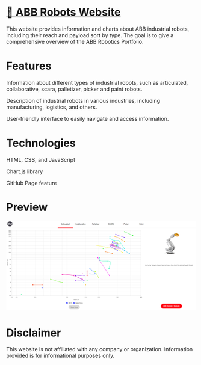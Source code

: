 # [🔗 ABB Robots Website](https://flo-abb.github.io/ABB_Robotics_Portfolio/)
This website provides information and charts about ABB industrial robots, including their reach and payload sort by type. The goal is to give a comprehensive overview of the ABB Robotics Portfolio.

# Features
Information about different types of industrial robots, such as articulated, collaborative, scara, palletizer, picker and paint robots.

Description of industrial robots in various industries, including manufacturing, logistics, and others.

User-friendly interface to easily navigate and access information.

# Technologies
HTML, CSS, and JavaScript

Chart.js library

GitHub Page feature

# Preview

[![preview website](https://raw.githubusercontent.com/FLo-ABB/ABB_Robotics_Portfolio/main/assets/img/preview.PNG)](https://flo-abb.github.io/ABB_Robotics_Portfolio/)

# Disclaimer
This website is not affiliated with any company or organization. Information provided is for informational purposes only.